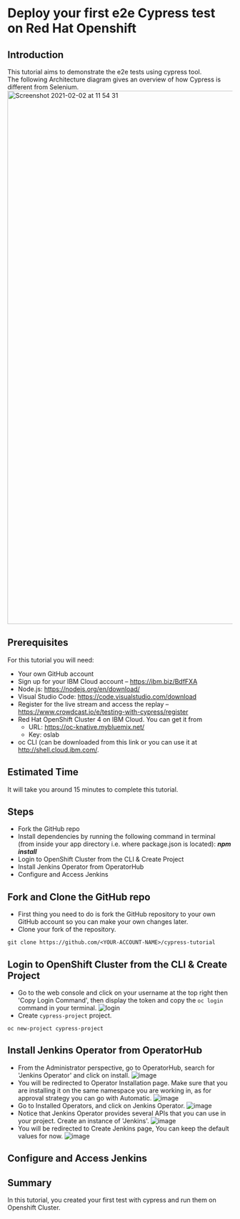 # Deploy your first e2e Cypress test on Red Hat Openshift

## Introduction

This tutorial aims to demonstrate the e2e tests using cypress tool.
<br>The following Architecture diagram gives an overview of how Cypress is different from Selenium.
<img width="1194" alt="Screenshot 2021-02-02 at 11 54 31" src="https://user-images.githubusercontent.com/78303150/106593877-a2062480-6551-11eb-8732-7951c157f9e8.png">

## Prerequisites

For this tutorial you will need:

- Your own GitHub account
- Sign up for your IBM Cloud account – https://ibm.biz/BdfFXA
- Node.js: https://nodejs.org/en/download/
- Visual Studio Code: https://code.visualstudio.com/download
- Register for the live stream and access the replay – https://www.crowdcast.io/e/testing-with-cypress/register
- Red Hat OpenShift Cluster 4 on IBM Cloud. You can get it from
  - URL: https://oc-knative.mybluemix.net/
  - Key: oslab
- oc CLI (can be downloaded from this link or you can use it at http://shell.cloud.ibm.com/.

## Estimated Time

It will take you around 15 minutes to complete this tutorial.

## Steps

- Fork the GitHub repo
- Install dependencies by running the following command in terminal (from inside your app directory i.e. where package.json is located): <I><B>npm install </I></B>
- Login to OpenShift Cluster from the CLI & Create Project
- Install Jenkins Operator from OperatorHub
- Configure and Access Jenkins 
## Fork and Clone the GitHub repo

- First thing you need to do is fork the GitHub repository to your own GitHub account so you can make your own changes later.
- Clone your fork of the repository.<br>

```
git clone https://github.com/<YOUR-ACCOUNT-NAME>/cypress-tutorial
```
## Login to OpenShift Cluster from the CLI & Create Project
- Go to the web console and click on your username at the top right then 'Copy Login Command', then display the token and copy the ```oc login``` command in your terminal.
![login](https://user-images.githubusercontent.com/36239840/97104809-26821500-16d0-11eb-936e-c2b7fb914523.JPG)<br>
- Create ```cypress-project``` project.
```
oc new-project cypress-project
```
## Install Jenkins Operator from OperatorHub
- From the Administrator perspective, go to OperatorHub, search for 'Jenkins Operator' and click on install.
![image](https://user-images.githubusercontent.com/36239840/107520994-74f9e780-6bcb-11eb-8859-33e4a5258672.png)
- You will be redirected to Operator Installation page. Make sure that you are installing it on the same namespace you are working in, as for approval strategy you can go with Automatic.
![image](https://user-images.githubusercontent.com/36239840/107521118-9a86f100-6bcb-11eb-88e0-9dea6ecbaf27.png)
- Go to Installed Operators, and click on Jenkins Operator.
![image](https://user-images.githubusercontent.com/36239840/107522810-817f3f80-6bcd-11eb-8da7-92015613f505.png)
- Notice that Jenkins Operator provides several APIs that you can use in your project. Create an instance of 'Jenkins'.
![image](https://user-images.githubusercontent.com/36239840/107522948-a96ea300-6bcd-11eb-8f75-0505ccd08375.png)
- You will be redirected to Create Jenkins page, You can keep the default values for now.
![image](https://user-images.githubusercontent.com/36239840/107523302-05392c00-6bce-11eb-90eb-ce9ca13106b2.png)
## Configure and Access Jenkins

## Summary

In this tutorial, you created your first test with cypress and run them on Openshift Cluster.
